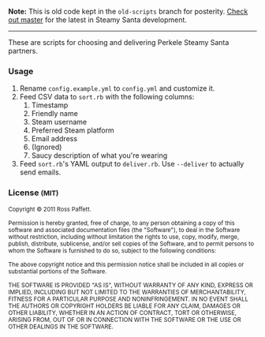 **Note:** This is old code kept in the `old-scripts` branch for posterity. [Check out master](https://github.com/blolol/steamy-santa) for the latest in Steamy Santa development.

---

These are scripts for choosing and delivering Perkele Steamy Santa partners.

### Usage

1. Rename `config.example.yml` to `config.yml` and customize it.
2. Feed CSV data to `sort.rb` with the following columns:
   1. Timestamp
   2. Friendly name
   3. Steam username
   4. Preferred Steam platform
   5. Email address
   6. (Ignored)
   7. Saucy description of what you're wearing
3. Feed `sort.rb`'s YAML output to `deliver.rb`. Use `--deliver` to actually send emails.

### License <small>(MIT)</small>

<small>Copyright © 2011 Ross Paffett.</small>

<small>Permission is hereby granted, free of charge, to any person obtaining a copy of this software and associated documentation files (the "Software"), to deal in the Software without restriction, including without limitation the rights to use, copy, modify, merge, publish, distribute, sublicense, and/or sell copies of the Software, and to permit persons to whom the Software is furnished to do so, subject to the following conditions:</small>

<small>The above copyright notice and this permission notice shall be included in all copies or substantial portions of the Software.</small>

<small>THE SOFTWARE IS PROVIDED "AS IS", WITHOUT WARRANTY OF ANY KIND, EXPRESS OR IMPLIED, INCLUDING BUT NOT LIMITED TO THE WARRANTIES OF MERCHANTABILITY, FITNESS FOR A PARTICULAR PURPOSE AND NONINFRINGEMENT. IN NO EVENT SHALL THE AUTHORS OR COPYRIGHT HOLDERS BE LIABLE FOR ANY CLAIM, DAMAGES OR OTHER LIABILITY, WHETHER IN AN ACTION OF CONTRACT, TORT OR OTHERWISE, ARISING FROM, OUT OF OR IN CONNECTION WITH THE SOFTWARE OR THE USE OR OTHER DEALINGS IN THE SOFTWARE.</small>
